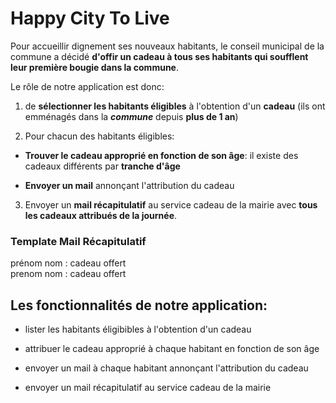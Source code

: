 # Happy City To Live

Pour accueillir dignement ses nouveaux habitants, le conseil municipal de la commune a décidé **d'offir un cadeau à tous ses habitants qui soufflent leur première bougie dans la commune**.

Le rôle de notre application est donc:

1. de **sélectionner les habitants éligibles** à l'obtention d'un **cadeau** (ils ont emménagés dans la ***commune*** depuis **plus de 1 an**)

2. Pour chacun des habitants éligibles:
- **Trouver le cadeau approprié en fonction de son âge**: il existe des cadeaux différents par **tranche d'âge**

- **Envoyer un mail** annonçant l'attribution du cadeau

3. Envoyer un **mail récapitulatif** au service cadeau de la mairie avec **tous les cadeaux attribués de la journée**.

### Template Mail Récapitulatif

  prénom nom : cadeau offert  
  prenom nom : cadeau offert


## Les fonctionnalités de notre application:

- lister les habitants éligibibles à l'obtention d'un cadeau

- attribuer le cadeau approprié à chaque habitant en fonction de son âge

- envoyer un mail à chaque habitant annonçant l'attribution du cadeau

- envoyer un mail récapitulatif au service cadeau de la mairie